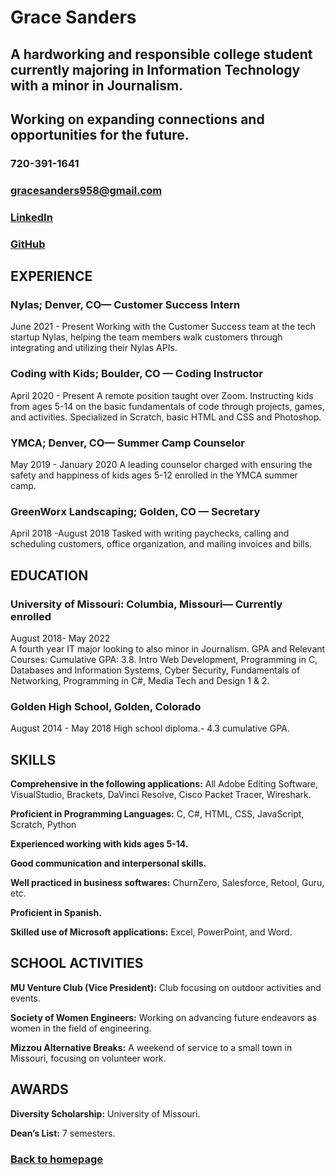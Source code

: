 # Grace Sanders
## A hardworking and responsible college student currently majoring in Information Technology with a minor in Journalism. 
## Working on expanding connections and opportunities for the future. 
### 720-391-1641 
### gracesanders958@gmail.com
### [LinkedIn](www.linkedin.com/in/gracesanders-5)
### [GitHub](https://github.com/gesnkb)   

## EXPERIENCE
### Nylas; Denver, CO— Customer Success Intern
June 2021 - Present
Working with the Customer Success team at the tech startup Nylas, helping the team members walk customers through integrating and utilizing their Nylas APIs. 
### Coding with Kids; Boulder, CO — Coding Instructor
April 2020 - Present
A remote position taught over Zoom. Instructing kids from ages 5-14 on the basic fundamentals of code through projects, games, and activities. Specialized in Scratch, basic HTML and CSS and Photoshop. 
### YMCA; Denver, CO— Summer Camp Counselor
May 2019 - January 2020
A leading counselor charged with ensuring the safety and happiness of kids ages 5-12 enrolled in the YMCA summer camp.
### GreenWorx Landscaping; Golden, CO — Secretary 
April 2018 -August 2018
Tasked with writing paychecks, calling and scheduling customers, office organization, and mailing invoices and bills. 

## EDUCATION
### University of Missouri: Columbia, Missouri— Currently enrolled 
August 2018- May 2022  
A fourth year IT major looking to also minor in Journalism. 
GPA and Relevant Courses:
Cumulative GPA: 3.8. 
Intro Web Development, Programming in C, Databases and Information Systems, Cyber Security, Fundamentals of Networking, Programming in C#, Media Tech and Design 1 & 2. 
### Golden High School, Golden, Colorado  
August 2014 - May 2018
High school diploma.- 4.3 cumulative GPA.

## SKILLS
**Comprehensive in the following applications:** All Adobe Editing Software, VisualStudio, Brackets, DaVinci Resolve, Cisco Packet Tracer, Wireshark.

**Proficient in Programming Languages:** C, C#, HTML, CSS, JavaScript, Scratch, Python 

**Experienced working with kids ages 5-14.** 

**Good communication and interpersonal skills.** 

**Well practiced in business softwares:** ChurnZero, Salesforce, Retool, Guru, etc. 

**Proficient in Spanish.**

**Skilled use of Microsoft applications:** Excel, PowerPoint, and Word.

## SCHOOL ACTIVITIES
**MU Venture Club (Vice President):** Club focusing on outdoor activities and events. 

**Society of Women Engineers:** Working on advancing future endeavors as women in the field of engineering.

**Mizzou Alternative Breaks:** A weekend of service to a small town in Missouri, focusing on volunteer work. 

## AWARDS
**Diversity Scholarship:** University of Missouri.

**Dean’s List:** 7 semesters.

### [Back to homepage](README.md)
